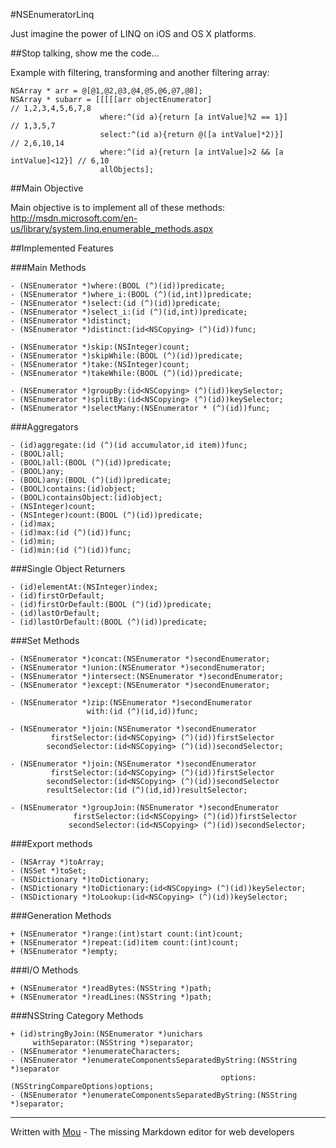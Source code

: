#NSEnumeratorLinq

Just imagine the power of LINQ on iOS and OS X platforms.

##Stop talking, show me the code…

Example with filtering, transforming and another filtering array:

```
NSArray * arr = @[@1,@2,@3,@4,@5,@6,@7,@8];
NSArray * subarr = [[[[[arr objectEnumerator]                                // 1,2,3,4,5,6,7,8
                    where:^(id a){return [a intValue]%2 == 1}]               // 1,3,5,7
                    select:^(id a){return @([a intValue]*2)}]                // 2,6,10,14
                    where:^(id a){return [a intValue]>2 && [a intValue]<12}] // 6,10
                    allObjects];
```

##Main Objective

Main objective is to implement all of these methods:
http://msdn.microsoft.com/en-us/library/system.linq.enumerable_methods.aspx

##Implemented Features

###Main Methods
```
- (NSEnumerator *)where:(BOOL (^)(id))predicate;
- (NSEnumerator *)where_i:(BOOL (^)(id,int))predicate;
- (NSEnumerator *)select:(id (^)(id))predicate;
- (NSEnumerator *)select_i:(id (^)(id,int))predicate;
- (NSEnumerator *)distinct;
- (NSEnumerator *)distinct:(id<NSCopying> (^)(id))func;

- (NSEnumerator *)skip:(NSInteger)count;
- (NSEnumerator *)skipWhile:(BOOL (^)(id))predicate;
- (NSEnumerator *)take:(NSInteger)count;
- (NSEnumerator *)takeWhile:(BOOL (^)(id))predicate;

- (NSEnumerator *)groupBy:(id<NSCopying> (^)(id))keySelector;
- (NSEnumerator *)splitBy:(id<NSCopying> (^)(id))keySelector;
- (NSEnumerator *)selectMany:(NSEnumerator * (^)(id))func;
```

###Aggregators
```
- (id)aggregate:(id (^)(id accumulator,id item))func;
- (BOOL)all;
- (BOOL)all:(BOOL (^)(id))predicate;
- (BOOL)any;
- (BOOL)any:(BOOL (^)(id))predicate;
- (BOOL)contains:(id)object;
- (BOOL)containsObject:(id)object;
- (NSInteger)count;
- (NSInteger)count:(BOOL (^)(id))predicate;
- (id)max;
- (id)max:(id (^)(id))func;
- (id)min;
- (id)min:(id (^)(id))func;
```

###Single Object Returners
```
- (id)elementAt:(NSInteger)index;
- (id)firstOrDefault;
- (id)firstOrDefault:(BOOL (^)(id))predicate;
- (id)lastOrDefault;
- (id)lastOrDefault:(BOOL (^)(id))predicate;
```

###Set Methods
```
- (NSEnumerator *)concat:(NSEnumerator *)secondEnumerator;
- (NSEnumerator *)union:(NSEnumerator *)secondEnumerator;
- (NSEnumerator *)intersect:(NSEnumerator *)secondEnumerator;
- (NSEnumerator *)except:(NSEnumerator *)secondEnumerator;

- (NSEnumerator *)zip:(NSEnumerator *)secondEnumerator
                 with:(id (^)(id,id))func;

- (NSEnumerator *)join:(NSEnumerator *)secondEnumerator
         firstSelector:(id<NSCopying> (^)(id))firstSelector
        secondSelector:(id<NSCopying> (^)(id))secondSelector;

- (NSEnumerator *)join:(NSEnumerator *)secondEnumerator
         firstSelector:(id<NSCopying> (^)(id))firstSelector
        secondSelector:(id<NSCopying> (^)(id))secondSelector
        resultSelector:(id (^)(id,id))resultSelector;

- (NSEnumerator *)groupJoin:(NSEnumerator *)secondEnumerator
              firstSelector:(id<NSCopying> (^)(id))firstSelector
             secondSelector:(id<NSCopying> (^)(id))secondSelector;
```

###Export methods
```
- (NSArray *)toArray;
- (NSSet *)toSet;
- (NSDictionary *)toDictionary;
- (NSDictionary *)toDictionary:(id<NSCopying> (^)(id))keySelector;
- (NSDictionary *)toLookup:(id<NSCopying> (^)(id))keySelector;
```

###Generation Methods
```
+ (NSEnumerator *)range:(int)start count:(int)count;
+ (NSEnumerator *)repeat:(id)item count:(int)count;
+ (NSEnumerator *)empty;
```

###I/O Methods
```
+ (NSEnumerator *)readBytes:(NSString *)path;
+ (NSEnumerator *)readLines:(NSString *)path;
```

###NSString Category Methods
```
+ (id)stringByJoin:(NSEnumerator *)unichars
     withSeparator:(NSString *)separator;
- (NSEnumerator *)enumerateCharacters;
- (NSEnumerator *)enumerateComponentsSeparatedByString:(NSString *)separator
                                               options:(NSStringCompareOptions)options;
- (NSEnumerator *)enumerateComponentsSeparatedByString:(NSString *)separator;
```

---
Written with [Mou](http://mouapp.com) - The missing Markdown editor for web developers